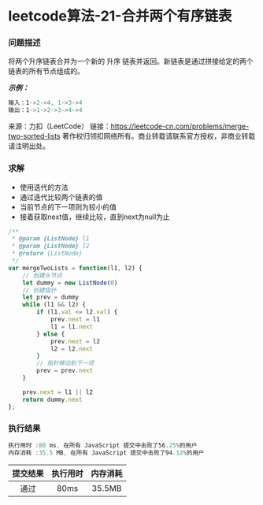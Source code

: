 # leetcode算法-21-合并两个有序链表

### 问题描述

将两个升序链表合并为一个新的 升序 链表并返回。新链表是通过拼接给定的两个链表的所有节点组成的。 

***示例：***

```js
输入：1->2->4, 1->3->4
输出：1->1->2->3->4->4
```

来源：力扣（LeetCode）
链接：https://leetcode-cn.com/problems/merge-two-sorted-lists
著作权归领扣网络所有。商业转载请联系官方授权，非商业转载请注明出处。

### 求解

- 使用迭代的方法
- 通过迭代比较两个链表的值
- 当前节点的下一项则为较小的值
- 接着获取next值，继续比较，直到next为null为止


```js
/**
 * @param {ListNode} l1
 * @param {ListNode} l2
 * @return {ListNode}
 */
var mergeTwoLists = function(l1, l2) {
    // 创建头节点
    let dummy = new ListNode(0)
    // 创建指针
    let prev = dummy
    while (l1 && l2) {
        if (l1.val <= l2.val) {
            prev.next = l1
            l1 = l1.next
        } else {
            prev.next = l2
            l2 = l2.next
        }
        // 指针移动到下一项
        prev = prev.next
    }

    prev.next = l1 || l2
    return dummy.next
};
```

### 执行结果

```js
执行用时 :80 ms, 在所有 JavaScript 提交中击败了56.25%的用户
内存消耗 :35.5 MB, 在所有 JavaScript 提交中击败了94.12%的用户
```

| 提交结果 | 执行用时 | 内存消耗 |
|:------:|:------:|:-------:|
|   通过  | 80ms  |  35.5MB |


